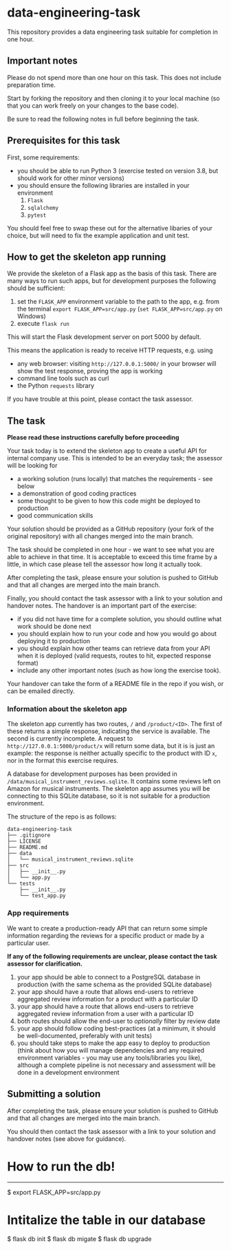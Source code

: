 data-engineering-task
=====================

This repository provides a data engineering task suitable for completion in one hour.

Important notes
---------------

Please do not spend more than one hour on this task. This does not include preparation time.

Start by forking the repository and then cloning it to your local machine (so that you can work freely on your changes to the base code).

Be sure to read the following notes in full before beginning the task.

Prerequisites for this task
---------------------------

First, some requirements:

- you should be able to run Python 3 (exercise tested on version 3.8, but should work for other minor versions)
- you should ensure the following libraries are installed in your environment
  1. `Flask`
  2. `sqlalchemy`
  3. `pytest`

You should feel free to swap these out for the alternative libaries of your choice, but will need to fix the example application and unit test.

How to get the skeleton app running
-----------------------------------

We provide the skeleton of a Flask app as the basis of this task. There are many ways to run such apps, but for development purposes the following should be sufficient:

1. set the `FLASK_APP` environment variable to the path to the app, e.g. from the terminal `export FLASK_APP=src/app.py` (`set FLASK_APP=src/app.py` on Windows)
2. execute `flask run`

This will start the Flask development server on port 5000 by default.

This means the application is ready to receive HTTP requests, e.g. using

- any web browser: visiting `http://127.0.0.1:5000/` in your browser will show the test response, proving the app is working
- command line tools such as curl
- the Python `requests` library

If you have trouble at this point, please contact the task assessor.

The task
--------

**Please read these instructions carefully before proceeding**

Your task today is to extend the skeleton app to create a useful API for internal company use. This is intended to be an everyday task; the assessor will be looking for

- a working solution (runs locally) that matches the requirements - see below
- a demonstration of good coding practices
- some thought to be given to how this code might be deployed to production
- good communication skills

Your solution should be provided as a GitHub repository (your fork of the original repository) with all changes merged into the main branch.

The task should be completed in one hour - we want to see what you are able to achieve in that time. It is acceptable to exceed this time frame by a little, in which case please tell the assessor how long it actually took.

After completing the task, please ensure your solution is pushed to GitHub and that all changes are merged into the main branch.

Finally, you should contact the task assessor with a link to your solution and handover notes. The handover is an important part of the exercise: 

- if you did not have time for a complete solution, you should outline what work should be done next
- you should explain how to run your code and how you would go about deploying it to production
- you should explain how other teams can retrieve data from your API when it is deployed (valid requests, routes to hit, expected response format)
- include any other important notes (such as how long the exercise took).

Your handover can take the form of a README file in the repo if you wish, or can be emailed directly.

### Information about the skeleton app

The skeleton app currently has two routes, `/` and `/product/<ID>`. The first of these returns a simple response, indicating the service is available. The second is currently incomplete. A request to `http://127.0.0.1:5000/product/x` will return some data, but it is  is just an example: the response is neither actually specific to the product with ID `x`, nor in the format this exercise requires.

A database for development purposes has been provided in `/data/musical_instrument_reviews.sqlite`. It contains some reviews left on Amazon for musical instruments. The skeleton app assumes you will be connecting to this SQLite database, so it is not suitable for a production environment.

The structure of the repo is as follows:

```
data-engineering-task
├── .gitignore
├── LICENSE
├── README.md
├── data
│   └── musical_instrument_reviews.sqlite
├── src
│   ├── __init__.py
│   └── app.py
└── tests
    ├── __init__.py
    └── test_app.py
```

### App requirements

We want to create a production-ready API that can return some simple information regarding the reviews for a specific product or made by a particular user.

**If any of the following requirements are unclear, please contact the task assessor for clarification.**

1. your app should be able to connect to a PostgreSQL database in production (with the same schema as the provided SQLite database)
2. your app should have a route that allows end-users to retrieve aggregated review information for a product with a particular ID
3. your app should have a route that allows end-users to retrieve aggregated review information from a user with a particular ID
4. both routes should allow the end-user to _optionally_ filter by review date
5. your app should follow coding best-practices (at a minimum, it should be well-documented, preferably with unit tests)
6. you should take steps to make the app easy to deploy to production (think about how you will manage dependencies and any required environment variables - you may use any tools/libraries you like), although a complete pipeline is not necessary and assessment will be done in a development environment

Submitting a solution
---------------------

After completing the task, please ensure your solution is pushed to GitHub and that all changes are merged into the main branch.

You should then contact the task assessor with a link to your solution and handover notes (see above for guidance).

# How to run the db!
---------------------
$ export FLASK_APP=src/app.py
# Intitalize the table in our database
$ flask db init
$ flask db migate
$ flask db upgrade
